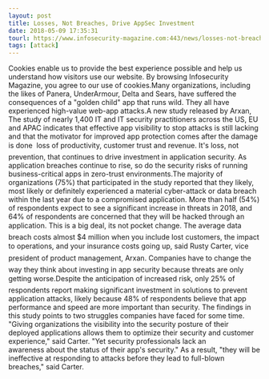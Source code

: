 ```yaml
---
layout: post
title: Losses, Not Breaches, Drive AppSec Investment
date: 2018-05-09 17:35:31
tourl: https://www.infosecurity-magazine.com:443/news/losses-not-breaches-drive-appsec/
tags: [attack]
---
```

Cookies enable us to provide the best experience possible and help us understand how visitors use our website. By browsing Infosecurity Magazine, you agree to our use of cookies.Many organizations, including the likes of Panera, UnderArmour, Delta and Sears, have suffered the consequences of a "golden child" app that runs wild. They all have experienced high-value web-app attacks.A new study released by Arxan, The study of nearly 1,400 IT and IT security practitioners across the US, EU and APAC indicates that effective app visibility to stop attacks is still lacking and that the motivator for improved app protection comes after the damage is done  loss of productivity, customer trust and revenue. It's loss, not prevention, that continues to drive investment in application security. As application breaches continue to rise, so do the security risks of running business-critical apps in zero-trust environments.The majority of organizations (75%) that participated in the study reported that they likely, most likely or definitely experienced a material cyber-attack or data breach within the last year due to a compromised application. More than half (54%) of respondents expect to see a significant increase in threats in 2018, and 64% of respondents are concerned that they will be hacked through an application. This is a big deal, its not pocket change. The average data breach costs almost $4 million when you include lost customers, the impact to operations, and your insurance costs going up, said Rusty Carter, vice president of product management, Arxan. Companies have to change the way they think about investing in app security because threats are only getting worse.Despite the anticipation of increased risk, only 25% of respondents report making significant investment in solutions to prevent application attacks, likely because 48% of respondents believe that app performance and speed are more important than security. The findings in this study points to two struggles companies have faced for some time. "Giving organizations the visibility into the security posture of their deployed applications allows them to optimize their security and customer experience," said Carter. "Yet security professionals lack an awareness about the status of their app's security." As a result, "they will be ineffective at responding to attacks before they lead to full-blown breaches," said Carter. 